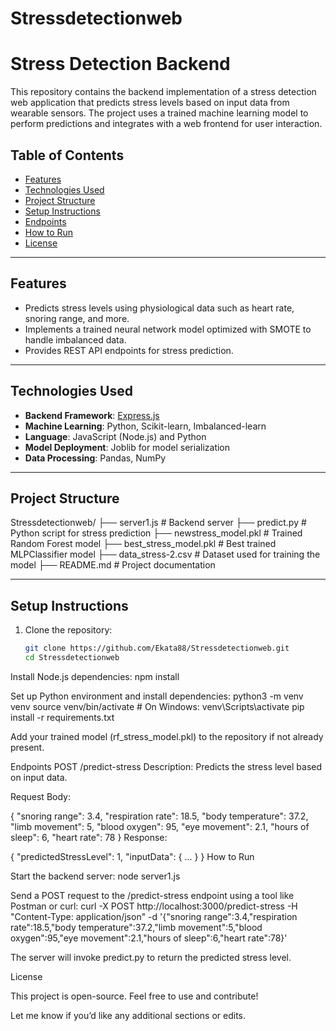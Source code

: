 # Stressdetectionweb


# Stress Detection Backend

This repository contains the backend implementation of a stress detection web application that predicts stress levels based on input data from wearable sensors. The project uses a trained machine learning model to perform predictions and integrates with a web frontend for user interaction.

## Table of Contents
- [Features](#features)
- [Technologies Used](#technologies-used)
- [Project Structure](#project-structure)
- [Setup Instructions](#setup-instructions)
- [Endpoints](#endpoints)
- [How to Run](#how-to-run)
- [License](#license)

---

## Features
- Predicts stress levels using physiological data such as heart rate, snoring range, and more.
- Implements a trained neural network model optimized with SMOTE to handle imbalanced data.
- Provides REST API endpoints for stress prediction.

---

## Technologies Used
- **Backend Framework**: [Express.js](https://expressjs.com/)
- **Machine Learning**: Python, Scikit-learn, Imbalanced-learn
- **Language**: JavaScript (Node.js) and Python
- **Model Deployment**: Joblib for model serialization
- **Data Processing**: Pandas, NumPy

---

## Project Structure
Stressdetectionweb/ ├── server1.js # Backend server ├── predict.py # Python script for stress prediction ├── newstress_model.pkl # Trained Random Forest model ├── best_stress_model.pkl # Best trained MLPClassifier model ├── data_stress-2.csv # Dataset used for training the model ├── README.md # Project documentation


---

## Setup Instructions
1. Clone the repository:
   ```bash
   git clone https://github.com/Ekata88/Stressdetectionweb.git
   cd Stressdetectionweb
   
Install Node.js dependencies:
npm install

Set up Python environment and install dependencies:
python3 -m venv venv
source venv/bin/activate  # On Windows: venv\Scripts\activate
pip install -r requirements.txt

Add your trained model (rf_stress_model.pkl) to the repository if not already present.

Endpoints
POST /predict-stress
Description: Predicts the stress level based on input data.

Request Body:

{
    "snoring range": 3.4,
    "respiration rate": 18.5,
    "body temperature": 37.2,
    "limb movement": 5,
    "blood oxygen": 95,
    "eye movement": 2.1,
    "hours of sleep": 6,
    "heart rate": 78
}
Response:

{
    "predictedStressLevel": 1,
    "inputData": { ... }
}
How to Run

Start the backend server:
node server1.js

Send a POST request to the /predict-stress endpoint using a tool like Postman or curl:
curl -X POST http://localhost:3000/predict-stress -H "Content-Type: application/json" -d '{"snoring range":3.4,"respiration rate":18.5,"body temperature":37.2,"limb movement":5,"blood oxygen":95,"eye movement":2.1,"hours of sleep":6,"heart rate":78}'

The server will invoke predict.py to return the predicted stress level.

License

This project is open-source. Feel free to use and contribute!


Let me know if you’d like any additional sections or edits.
